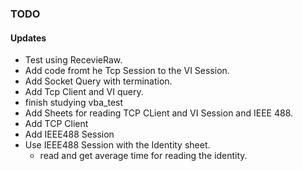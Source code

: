 ### TODO

#### Updates
* Test using RecevieRaw.
* Add code fromt he Tcp Session to the VI Session.
* Add Socket Query with termination.
* Add Tcp Client and VI query.
* finish studying vba_test
* Add Sheets for reading TCP CLient and VI Session and IEEE 488.
* Add TCP Client
* Add IEEE488 Session
* Use IEEE488 Session with the Identity sheet.
  * read and get average time for reading the identity.
